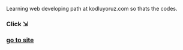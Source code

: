 Learning web developing path at kodluyoruz.com so thats the codes.

### Click ⇲
###          [go to site](https://yasinenis.github.io)

